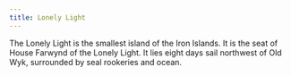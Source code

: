 ```yaml
---
title: Lonely Light
---
```


 The Lonely Light is the smallest island of the Iron Islands. It is the seat of House Farwynd of the Lonely Light. It lies eight days sail northwest of Old Wyk, surrounded by seal rookeries and ocean.






